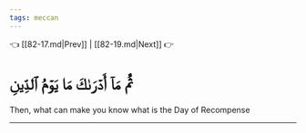 ```yaml
---
tags: meccan
---
```


👈 [[82-17.md|Prev]] | [[82-19.md|Next]] 👉

# ثُمَّ مَآ أَدۡرَىٰكَ مَا يَوۡمُ ٱلدِّينِ

Then, what can make you know what is the Day of Recompense

---

